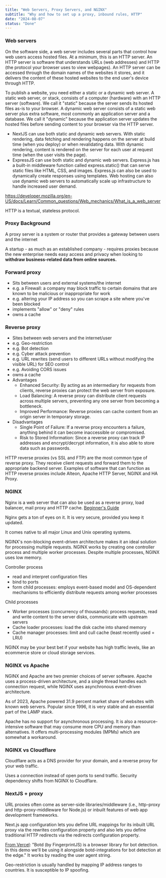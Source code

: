 ```yaml
---
title: "Web Servers, Proxy Servers, and NGINX"
subtitle: "Why and how to set up a proxy, inbound rules, HTTP"
date: "2024-08-07"
status: "Done"
---
```


### Web servers

On the software side, a web server includes several parts that control how web users access hosted files. At a minimum, this is an HTTP server. An HTTP server is software that understands URLs (web addresses) and HTTP (the protocol your browser uses to view webpages). An HTTP server can be accessed through the domain names of the websites it stores, and it delivers the content of these hosted websites to the end user's device through HTTP.

To publish a website, you need either a static or a dynamic web server. A static web server, or stack, consists of a computer (hardware) with an HTTP server (software). We call it "static" because the server sends its hosted files as-is to your browser. A dynamic web server consists of a static web server plus extra software, most commonly an application server and a database. We call it "dynamic" because the application server updates the hosted files before sending content to your browser via the HTTP server.

- NextJS can use both static and dynamic web servers. With static rendering, data fetching and rendering happens on the server at build time (when you deploy) or when revalidating data. With dynamic rendering, content is rendered on the server for each user at request time (when the user visits the page).
- ExpressJS can use both static and dynamic web servers. Express.js has a built-in middleware function called express.static() that can serve static files like HTML, CSS, and images. Express.js can also be used to dynamically create responses using templates. Web hosting can also use dynamic web servers to automatically scale up infrastructure to handle increased user demand.

https://developer.mozilla.org/en-US/docs/Learn/Common_questions/Web_mechanics/What_is_a_web_server

HTTP is a textual, stateless protocol.

### Proxy Background

A proxy server is a system or router that provides a gateway between users and the internet

A startup - as much as an established company - requires proxies because the new enterprise needs easy access and privacy when looking to **withdraw business-related data from online sources.**

### Forward proxy

- Sits between users and external systems/the internet
- e.g. a Firewall: a company may block traffic to certain domains that are known to be malicious or inappropriate for work
- e.g. altering your IP address so you can scrape a site where you've been blocked
- implements "allow" or "deny" rules
- owns a cache

### Reverse proxy

- Sites between web servers and the internet/user
- e.g. Geo-restriction
- e.g. Bot detection
- e.g. Cyber attack prevention
- e.g. URL rewrites (send users to different URLs without modifying the visible URL) for SEO control
- e.g. Avoiding CORS issues
- owns a cache
- Advantages
  - Enhanced Security: By acting as an intermediary for requests from clients, reverse proxies can protect the web server from exposure.
  - Load Balancing: A reverse proxy can distribute client requests across multiple servers, preventing any one server from becoming a bottleneck.
  - Improved Performance: Reverse proxies can cache content from an origin server in temporary storage.
- Disadvantages
  - Single Point of Failure: If a reverse proxy encounters a failure, anything behind it can become inaccessible or compromised.
  - Risk to Stored Information: Since a reverse proxy can track IP addresses and encrypt/decrypt information, it is also able to store data such as passwords.

HTTP reverse proxies (vs SSL and FTP) are the most common type of reverse proxy. They receive client requests and forward them to the appropriate backend server. Examples of software that can function as HTTP reverse proxies include Alteon, Apache HTTP Server, NGINX and HA Proxy.

### NGINX

Nginx is a web server that can also be used as a reverse proxy, load balancer, mail proxy and HTTP cache. [Beginner's Guide](https://nginx.org/en/docs/beginners_guide.html)

Nginx gets a ton of eyes on it. It is very secure, provided you keep it updated.

It comes native to all major Linux and Unix operating systems.

NGINX's non-blocking event-driven architecture makes it an ideal solution for processing multiple requests. NGINX works by creating one controller process and multiple worker processes. Despite multiple processes, NGINX uses low memory.

Controller process

- read and interpret configuration files
- bind to ports
- form child processes: employs event-based model and OS-dependent mechanisms to efficiently distribute requests among worker processes

Child processes

- Worker processes (concurrency of thousands): process requests, read and write content to the server disks, communicate with upstream servers
- Cache loader processes: load the disk cache into shared memory
- Cache manager processes: limit and cull cache (least recently used = LRU)

NGINX may be your best bet if your website has high traffic levels, like an ecommerce store or cloud storage services.

### NGINX vs Apache

NGINX and Apache are two premier choices of server software. Apache uses a process-driven architecture, and a single thread handles each connection request, while NGINX uses asynchronous event-driven architecture.

As of 2023, Apache powered 31.9 percent market share of websites with known web servers. Popular since 1996, it is very stable and an essential part of the LAMP stack.

Apache has no support for asynchronous processing. It is also a resource-intensive software that may consume more CPU and memory than alternatives. It offers multi-processing modules (MPMs) which are somewhat a workaround.

### NGINX vs Cloudflare

Cloudflare acts as a DNS provider for your domain, and a reverse proxy for your web traffic.

Uses a connection instead of open ports to send traffic. Security dependency shifts from NGINX to Cloudflare.

### NextJS + proxy

URL proxies often come as server-side libraries/middleware (i.e., http-proxy and http-proxy-middleware for Node.js) or inbuilt features of web app development frameworks.

Next.js app configuration lets you define URL mappings for its inbuilt URL proxy via the rewrites configuration property and also lets you define traditional HTTP redirects via the redirects configuration property.

[From Vercel](https://vercel.com/templates/next.js/bot-protection-botd): "Botd (by FingerprintJS) is a browser library for bot detection. In this demo we'll be using it alongside botd-integrations for bot detection at the edge." It works by reading the user agent string.

Geo-restriction is usually handled by mapping IP address ranges to countries. It is susceptible to IP spoofing.
